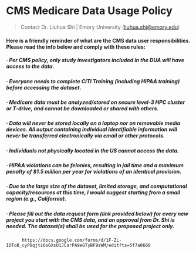 # CMS Medicare Data Usage Policy

> Contact Dr. Liuhua Shi | Emory University (liuhua.shi@emory.edu)

#### Here is a friendly reminder of what are the CMS data user responsibilities. Please read the info below and comply with these rules:
#####  ·  Per CMS policy, only study investigators included in the DUA will have access to the data. 
#####  ·  Everyone needs to complete CITI Training (including HIPAA training) before accessing the dataset.
#####  ·  Medicare data must be analyzed/stored on secure level-3 HPC cluster or T-drive, and cannot be downloaded or shared with others. 
#####  ·  Data will never be stored locally on a laptop nor on removable media devices. All output containing individual identifiable information will never be transferred electronically via email or other protocols.  
#####  ·  Individuals not physically located in the US cannot access the data.
#####  ·  HIPAA violations can be felonies, resulting in jail time and a maximum penalty of $1.5 million per year for violations of an identical provision. 
#####  ·  Due to the large size of the dataset, limited storage, and computational capacity/resources at this time, I would suggest starting from a small region (e.g., California). 
#####  ·  Please fill out the data request form (link provided below) for every new project you start with the CMS data, and an approval from Dr. Shi is needed. The dataset(s) shall be used for the proposed project only.
          
          https://docs.google.com/forms/d/1F-ZL-IOToB_cyP8qjti6sGXsU1JCarPA9eGTyBF9sWM/edit?ts=5f7a0668
         
